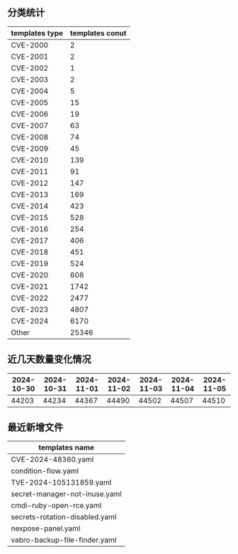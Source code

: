 ## 分类统计
| templates type | templates conut | 
| --- | --- |
| CVE-2000 | 2 |
| CVE-2001 | 2 |
| CVE-2002 | 1 |
| CVE-2003 | 2 |
| CVE-2004 | 5 |
| CVE-2005 | 15 |
| CVE-2006 | 19 |
| CVE-2007 | 63 |
| CVE-2008 | 74 |
| CVE-2009 | 45 |
| CVE-2010 | 139 |
| CVE-2011 | 91 |
| CVE-2012 | 147 |
| CVE-2013 | 169 |
| CVE-2014 | 423 |
| CVE-2015 | 528 |
| CVE-2016 | 254 |
| CVE-2017 | 406 |
| CVE-2018 | 451 |
| CVE-2019 | 524 |
| CVE-2020 | 608 |
| CVE-2021 | 1742 |
| CVE-2022 | 2477 |
| CVE-2023 | 4807 |
| CVE-2024 | 6170 |
| Other | 25346 |
## 近几天数量变化情况
|2024-10-30 | 2024-10-31 | 2024-11-01 | 2024-11-02 | 2024-11-03 | 2024-11-04 | 2024-11-05|
|--- | ------ | ------ | ------ | ------ | ------ | ---|
|44203 | 44234 | 44367 | 44490 | 44502 | 44507 | 44510|
## 最近新增文件
| templates name | 
| --- |
| CVE-2024-48360.yaml |
| condition-flow.yaml |
| TVE-2024-105131859.yaml |
| secret-manager-not-inuse.yaml |
| cmdi-ruby-open-rce.yaml |
| secrets-rotation-disabled.yaml |
| nexpose-panel.yaml |
| vabro-backup-file-finder.yaml |
